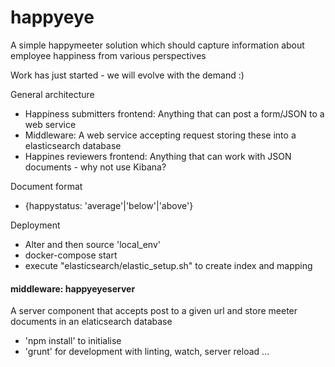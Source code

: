 # happyeye
A simple happymeeter solution which should capture information about employee happiness from various perspectives

Work has just started - we will evolve with the demand :)


General architecture
* Happiness submitters frontend: Anything that can post a form/JSON to a web service
* Middleware: A web service accepting request storing these into a elasticsearch database
* Happines reviewers frontend: Anything that can work with JSON documents - why not use Kibana?

Document format
* {happystatus: 'average'|'below'|'above'}  

Deployment
* Alter and then source 'local_env'
* docker-compose start
* execute "elasticsearch/elastic_setup.sh" to create index and mapping

#### middleware: happyeyeserver ####

A server component that accepts post to a given url and store meeter documents in an elaticsearch database

* 'npm install' to initialise
* 'grunt' for development with linting, watch, server reload ...
